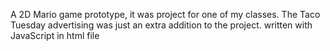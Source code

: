 A  2D Mario game prototype, it was project for one of my classes. The Taco Tuesday advertising was just an extra addition to the project.
written with JavaScript in html file